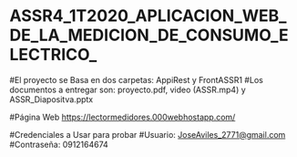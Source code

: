 # ASSR4_1T2020_APLICACION_WEB_DE_LA_MEDICION_DE_CONSUMO_ELECTRICO_
#El proyecto se Basa en dos carpetas: AppiRest y FrontASSR1
#Los documentos a entregar son: proyecto.pdf, video (ASSR.mp4) y ASSR_Diapositva.pptx

#Página Web
https://lectormedidores.000webhostapp.com/

#Credenciales a Usar para probar
#Usuario: JoseAviles_2771@gmail.com
#Contraseña: 0912164674
